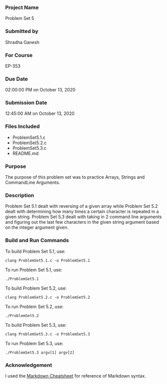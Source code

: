 ### Project Name

Problem Set 5

### Submitted by 

Shradha Ganesh

### For Course

EP-353

### Due Date

02:00:00 PM on October 13, 2020 

### Submission Date

12:45:00 AM on October 13, 2020 

### Files Included

* ProblemSet5.1.c
* ProblemSet5.2.c
* ProblemSet5.3.c
* README.md

### Purpose

The purpose of this problem set was to practice Arrays, Strings and CommandLine Arguments. 

### Description

Problem Set 5.1 dealt with reversing of a given array while Problem Set 5.2 dealt with determining how many times a certain character is repeated in a given string. Problem Set 5.3 dealt with taking in 2 command line arguments and figuring out the last few characters in the given string argument based on the integer argument given. 

### Build and Run Commands

To build Problem Set 5.1, use: 

`clang ProblemSet5.1.c -o ProblemSet5.1`

To run Problem Set 5.1, use: 

`./ProblemSet5.1`

To build Problem Set 5.2, use: 

`clang ProblemSet5.2.c -o ProblemSet5.2`

To run Problem Set 5.2, use: 

`./ProblemSet5.2`

To build Problem Set 5.3, use: 

`clang ProblemSet5.3.c -o ProblemSet5.3`

To run Problem Set 5.3, use: 

`./ProblemSet5.3 argv[1] argv[2]`

### Acknowledgement 

I used the [Markdown Cheatsheet](https://github.com/adam-p/markdown-here/wiki/Markdown-Cheatsheet) for reference of Markdown syntax.





